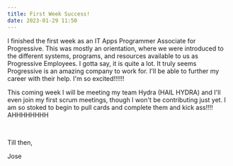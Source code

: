 ```yaml
---
title: First Week Success!
date: 2023-01-29 11:50
---
```

<!-- markdownlint-disable -->
<p>I finished the first week as an IT Apps Programmer Associate for Progressive. This was mostly an orientation, where we were introduced to the different systems, programs, and resources available to us as Progressive Employees. I gotta say, it is quite a lot. It truly seems Progressive is an amazing company to work for. I'll be able to further my career with their help. I'm so excited!!!!!!</p>
<p>This coming week I will be meeting my team Hydra (HAIL HYDRA) and I'll even join my first scrum meetings, though I won't be contributing just yet. I am so stoked to begin to pull cards and complete them and kick ass!!!! AHHHHHHHH</p>
<br>
<p>Till then, </p>
<p>Jose</p>
